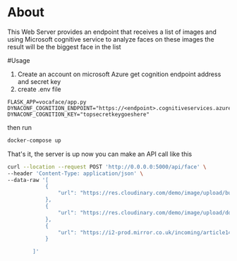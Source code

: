 # About
This Web Server provides an endpoint that receives a list of images and using Microsoft cognitive service to
analyze faces on these images the result will be the biggest face in the list

#Usage
1. Create an account on microsoft Azure get cognition endpoint address and secret key
2. create .env file

```.env
FLASK_APP=vocaface/app.py
DYNACONF_COGNITION_ENDPOINT="https://<endpoint>.cognitiveservices.azure.com"
DYNACONF_COGNITION_KEY="topsecretkeygoeshere"
```

then run
```bash
docker-compose up
```

That's it, the server is up now you can make an API call like this

```bash
curl --location --request POST 'http://0.0.0.0:5000/api/face' \
--header 'Content-Type: application/json' \
--data-raw '[
            {
                "url": "https://res.cloudinary.com/demo/image/upload/butterfly.jpg"
            },
            {
                "url": "https://res.cloudinary.com/demo/image/upload/docs/plain_face.jpg"
            },
            {
                "url": "https://i2-prod.mirror.co.uk/incoming/article14334083.ece/ALTERNATES/s615/3_Beautiful-girl-with-a-gentle-smile.jpg"
            }

        ]'
```





